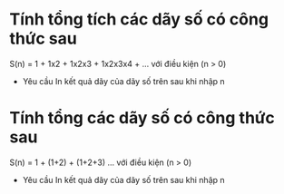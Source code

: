 # Tính tổng tích các dãy số có công thức sau
S(n) = 1 + 1x2 + 1x2x3 + 1x2x3x4 + ...  với điều kiện (n > 0)
* Yêu cầu
In kết quả dãy của dãy số trên sau khi nhập n

# Tính tổng các dãy số có công thức sau
S(n) = 1 + (1+2) + (1+2+3) ... với điều kiện (n > 0)
* Yêu cầu
In kết quả dãy của dãy số trên sau khi nhập n
 

